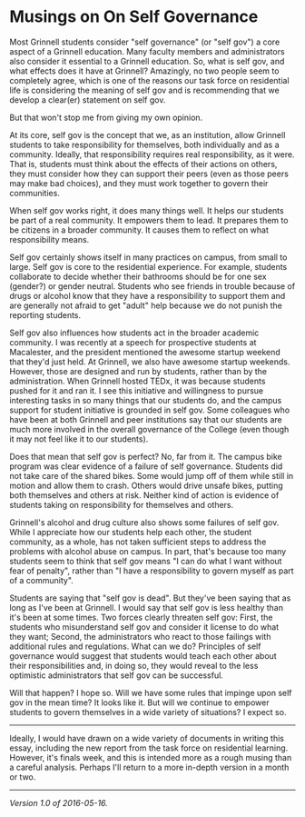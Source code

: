 Musings on On Self Governance
=============================

Most Grinnell students consider "self governance" (or "self gov") a core
aspect of a Grinnell education.  Many faculty members and administrators
also consider it essential to a Grinnell education.  So, what is self gov,
and what effects does it have at Grinnell?  Amazingly, no two people
seem to completely agree, which is one of the reasons our task force on
residential life is considering the meaning of self gov and is recommending
that we develop a clear(er) statement on self gov.

But that won't stop me from giving my own opinion.

At its core, self gov is the concept that we, as an institution,
allow Grinnell students to take responsibility for themselves, both
individually and as a community.  Ideally, that responsibility requires
real responsibility, as it were.  That is, students must think about
the effects of their actions on others, they must consider how they
can support their peers (even as those peers may make bad choices),
and they must work together to govern their communities.

When self gov works right, it does many things well.  It helps our
students be part of a real community.  It empowers them to lead.  It
prepares them to be citizens in a broader community.  It causes them
to reflect on what responsibility means.  

Self gov certainly shows itself in many practices on campus, from small
to large.  Self gov is core to the residential experience.  For example,
students collaborate to decide whether their bathrooms should be for one
sex (gender?) or gender neutral.  Students who see friends in trouble
because of drugs or alcohol know that they have a responsibility to
support them and are generally not afraid to get "adult" help because
we do not punish the reporting students.

Self gov also influences how students act in the broader academic
community.  I was recently at a speech for prospective students at
Macalester, and the president mentioned the awesome startup weekend that
they'd just held.  At Grinnell, we also have awesome startup weekends.
However, those are designed and run by students, rather than by the
administration.  When Grinnell hosted TEDx, it was because students
pushed for it and ran it.  I see this initiative and willingness to
pursue interesting tasks in so many things that our students do, and
the campus support for student initiative is grounded in self gov.
Some colleagues who have been at both Grinnell and peer institutions
say that our students are much more involved in the overall governance
of the College (even though it may not feel like it to our students).

Does that mean that self gov is perfect?  No, far from it.  The campus
bike program was clear evidence of a failure of self governance.  Students
did not take care of the shared bikes.  Some would jump off of them while
still in motion and allow them to crash.  Others would drive unsafe bikes,
putting both themselves and others at risk.  Neither kind of action is
evidence of students taking on responsibility for themselves and others.

Grinnell's alcohol and drug culture also shows some failures of self
gov.  While I appreciate how our students help each other, the student
community, as a whole, has not taken sufficient steps to address the
problems with alcohol abuse on campus.  In part, that's because too many
students seem to think that self gov means "I can do what I want without
fear of penalty", rather than "I have a responsibility to govern myself
as part of a community".

Students are saying that "self gov is dead".  But they've been saying
that as long as I've been at Grinnell.  I would say that self gov is
less healthy than it's been at some times. Two forces clearly threaten
self gov: First, the students who misunderstand self gov and consider
it license to do what they want; Second, the administrators who react
to those failings with additional rules and regulations.  What can
we do?  Principles of self governance would suggest that students would
teach each other about their responsibilities and, in doing so, they
would reveal to the less optimistic administrators that self gov can
be successful.

Will that happen?  I hope so.  Will we have some rules that impinge
upon self gov in the mean time?  It looks like it.  But will we continue
to empower students to govern themselves in a wide variety of situations?
I expect so.

---

Ideally, I would have drawn on a wide variety of documents in writing
this essay, including the new report from the task force on residential
learning.  However, it's finals week, and this is intended more as a
rough musing than a careful analysis.  Perhaps I'll return to a more
in-depth version in a month or two.

---

*Version 1.0 of 2016-05-16.*
